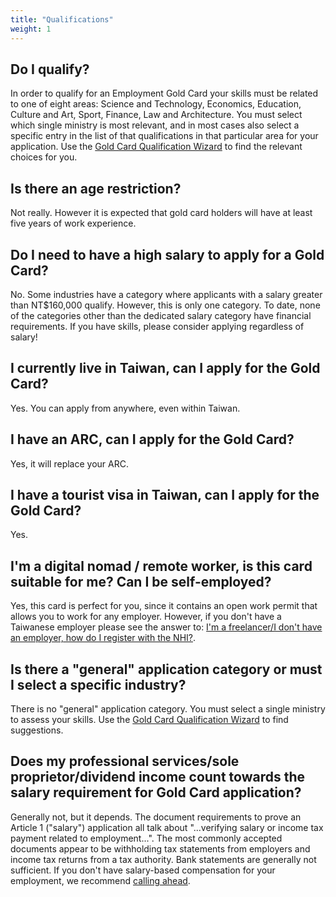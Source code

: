 ```yaml
---
title: "Qualifications"
weight: 1
---
```

<!--- (c) Tom Fifield, licensed under a
Creative Commons Attribution-NonCommercial-ShareAlike 4.0 International License. -->

## Do I qualify?
In order to qualify for an Employment Gold Card your skills must be related to one of eight areas:
 Science and Technology, Economics, Education, Culture and Art, Sport, Finance, Law and Architecture.
 You must select which single ministry is most relevant, and in most cases also select a specific entry in
 the list of that qualifications in that particular area for your application.
Use the [Gold Card Qualification Wizard](https://visafinder.tw/gold-card-qualification/) to find the relevant
 choices for you.

## Is there an age restriction? 
Not really. However it is expected that gold card holders will have at least five years of work experience.

## Do I need to have a high salary to apply for a Gold Card?
No. Some industries have a category where applicants with a salary greater than NT$160,000 qualify.
 However, this is only one category. To date, none of the categories other than the dedicated
 salary category have financial requirements. If you have skills, please consider applying regardless of salary!

## I currently live in Taiwan, can I apply for the Gold Card?
Yes. You can apply from anywhere, even within Taiwan.

## I have an ARC, can I apply for the Gold Card?
Yes, it will replace your ARC.

## I have a tourist visa in Taiwan, can I apply for the Gold Card?
Yes.

## I'm a digital nomad / remote worker, is this card suitable for me? Can I be self-employed?
Yes, this card is perfect for you, since it contains an open work permit that allows you to work for any
 employer. However, if you don't have a Taiwanese employer please see the answer to:
 [I'm a freelancer/I don't have an employer, how do I register with the NHI?](/goldcard-holders-faq/health-insurance/).

## Is there a "general" application category or must I select a specific industry? 
There is no "general" application category. You must select a single ministry to assess your skills.
Use the [Gold Card Qualification Wizard](https://visafinder.tw/gold-card-qualification/) to find suggestions.

## Does my professional services/sole proprietor/dividend income count towards the salary requirement for Gold Card application?
Generally not, but it depends. The document requirements to prove an Article 1 ("salary")
 application all talk about "...verifying salary or income tax payment related to employment...".
 The most commonly accepted documents appear to be withholding tax statements from employers and
 income tax returns from a tax authority. Bank statements are generally not sufficient. If you
 don't have salary-based compensation for your employment, we recommend [calling ahead](/application-faq/application/#who-can-i-talk-to-about-this).
